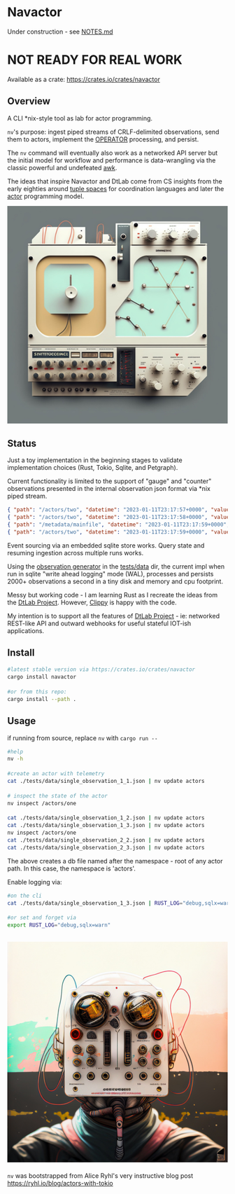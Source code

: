 Navactor
============

Under construction - see [NOTES.md](NOTES.md)

# NOT READY FOR REAL WORK

Available as a crate: https://crates.io/crates/navactor

Overview
----------

A CLI *nix-style tool as lab for actor programming.

`nv`'s purpose: ingest piped streams of CRLF-delimited observations, send them to actors,
implement the [OPERATOR](https://github.com/DTLaboratory/dtlab-scala-alligator#operator-api) 
processing, and persist.

The `nv` command will eventually also work as a networked API server but the
initial model for workflow and performance is data-wrangling via the classic
powerful and undefeated [awk](https://www.gnu.org/software/gawk/manual/gawk.html).

The ideas that inspire Navactor and DtLab come from CS insights from the early
eighties around [tuple spaces](https://en.wikipedia.org/wiki/Tuple_space) for
coordination languages and later the [actor](https://en.wikipedia.org/wiki/Actor_model)
programming model. 

![Fun Mutation of DtLab Graphic](images/dtlab-mutant-3.jpg)

Status
----------

Just a toy implementation in the beginning stages to validate implementation
choices (Rust, Tokio, Sqlite, and Petgraph).

Current functionality is limited to the support of "gauge" and "counter" observations
presented in the internal observation json format via *nix piped stream.

```json
{ "path": "/actors/two", "datetime": "2023-01-11T23:17:57+0000", "values": {"1": 1, "2": 2, "3": 3}}
{ "path": "/actors/two", "datetime": "2023-01-11T23:17:58+0000", "values": {"1": 100}}
{ "path": "/metadata/mainfile", "datetime": "2023-01-11T23:17:59+0000", "values": {"2": 2.1, "3": 3}}
{ "path": "/actors/two", "datetime": "2023-01-11T23:17:59+0000", "values": {"2": 2.98765, "3": 3}}
```

Event sourcing via an embedded sqlite store works.  Query state and resuming
ingestion across multiple runs works.

Using the [observation generator](tests/data/gen_1000.py) in the [tests/data](tests/data/gen_1000.py) dir, the current impl when run in
sqlite "write ahead logging" mode (WAL), processes
and persists 2000+ observations a second in a tiny disk and memory and cpu footprint.

Messy but working code - I am learning Rust as I recreate the ideas from
the [DtLab Project](https://home.dtlaboratory.com).  However, [Clippy](https://github.com/navicore/navactor/security/code-scanning) is happy with the code.

My intention is to support all the features of
[DtLab Project](https://home.dtlaboratory.com) - ie: networked REST-like API and
outward webhooks for useful stateful IOT-ish applications.

Install
----------

```bash
#latest stable version via https://crates.io/crates/navactor
cargo install navactor

#or from this repo:
cargo install --path .
```

Usage
----------

if running from source, replace `nv` with `cargo run --`

```bash
#help
nv -h

#create an actor with telemetry
cat ./tests/data/single_observation_1_1.json | nv update actors

# inspect the state of the actor
nv inspect /actors/one

cat ./tests/data/single_observation_1_2.json | nv update actors
cat ./tests/data/single_observation_1_3.json | nv update actors
nv inspect /actors/one
cat ./tests/data/single_observation_2_2.json | nv update actors
cat ./tests/data/single_observation_2_3.json | nv update actors

```

The above creates a db file named after the namespace - root of any actor path.
In this case, the namespace is 'actors'.

Enable logging via:
```bash
#on the cli
cat ./tests/data/single_observation_1_3.json | RUST_LOG="debug,sqlx=warn" nv update actors

#or set and forget via
export RUST_LOG="debug,sqlx=warn"
```

![Fun Mutation of DtLab Graphic](images/diodes-2.jpeg)
----------

`nv` was bootstrapped from Alice Ryhl's very instructive blog post https://ryhl.io/blog/actors-with-tokio

